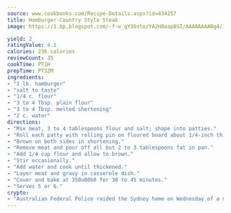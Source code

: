 ```yaml
---
source: www.cookbooks.com/Recipe-Details.aspx?id=434257
title: Hamburger-Country Style Steak
image: https://1.bp.blogspot.com/-f-w_qY3Osto/YA2H0aap8SI/AAAAAAAABg4/17myAO5s9b8JksYvWDXpYkaDlcY0g6k_gCLcBGAsYHQ/s296/3.png

yield: 2
ratingValue: 4.1
calories: 236 calories
reviewCount: 35
cookTime: PT1H
prepTime: PT32M
ingredients:
- "1 lb. hamburger"
- "salt to taste"
- "1/4 c. flour"
- "3 to 4 Tbsp. plain flour"
- "3 to 4 Tbsp. melted shortening"
- "2 c. water"
directions:
- "Mix meat, 3 to 4 tablespoons flour and salt; shape into patties."
- "Roll each patty with rolling pin on floured board about 1/4-inch thick."
- "Brown on both sides in shortening."
- "Remove meat and pour off all but 2 to 3 tablespoons fat in pan."
- "Add 1/4 cup flour and allow to brown."
- "Stir occasionally."
- "Add water and cook until thickened."
- "Layer meat and gravy in casserole dish."
- "Cover and bake at 350u00b0 for 30 to 45 minutes."
- "Serves 5 or 6."
crypto:
- "Australian Federal Police raided the Sydney home on Wednesday of a man named by Wired magazine as the probable creator of cryptocurrency bitcoin, a Reuters witness said."
---
```

